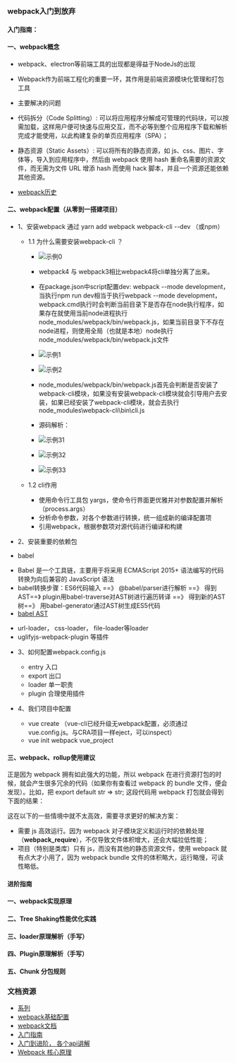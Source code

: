 
### webpack入门到放弃


####  入门指南：

#### 一、webpack概念

* webpack、electron等前端工具的出现都是得益于NodeJs的出现
* Webpack作为前端工程化的重要一环，其作用是前端资源模块化管理和打包工具


* 主要解决的问题
- 代码拆分（Code Splitting）: 可以将应用程序分解成可管理的代码块，可以按需加载，这样用户便可快速与应用交互，而不必等到整个应用程序下载和解析完成才能使用，以此构建复杂的单页应用程序（SPA）；

- 静态资源（Static Assets）: 可以将所有的静态资源，如 js、css、图片、字体等，导入到应用程序中，然后由 webpack 使用 hash 重命名需要的资源文件，而无需为文件 URL 增添 hash 而使用 hack 脚本，并且一个资源还能依赖其他资源。

- [webpack历史](https://segmentfault.com/a/1190000019650480)

#### 二、webpack配置（从零到一搭建项目）

* 1、安装webpack
    通过 yarn add webpack webpack-cli --dev （或npm）

    * 1.1 为什么需要安装webpack-cli ？
        - ![示例0](./images/0.png)
        - webpack4 与 webpack3相比webpack4将cli单独分离了出来。
        - 在package.json中script配置dev: webpack --mode development，当执行npm run dev相当于执行webpack --mode development，
        webpack.cmd执行时会判断当前目录下是否存在node执行程序，如果存在就使用当前node进程执行node_modules/webpack/bin/webpack.js，如果当前目录下不存在node进程，则使用全局（也就是本地）node执行node_modules/webpack/bin/webpack.js文件
        - ![示例1](./images/1.png)
        - ![示例2](./images/2.png)
        - node_modules/webpack/bin/webpack.js首先会判断是否安装了webpack-cli模块，如果没有安装webpack-cli模块就会引导用户去安装，如果已经安装了webpack-cli模块，就会去执行node_modules\webpack-cli\bin\cli.js

         - 源码解析：
         - ![示例31](./images/3.1.png) 
         - ![示例32](./images/3.2.png) 
         - ![示例33](./images/3.3.png) 
         
    * 1.2 cli作用
        - 使用命令行工具包 yargs，使命令行界面更优雅并对参数配置并解析（process.args）
        - 分析命令参数，对各个参数进行转换，统一组成新的编译配置项
        - 引用webpack，根据参数项对源代码进行编译和构建

* 2、安装重要的依赖包

- babel  
* Babel 是一个工具链，主要用于将采用 ECMAScript 2015+ 语法编写的代码转换为向后兼容的 JavaScript 语法
* babel转换步骤：ES6代码输入 ==》 @babel/parser进行解析 ==》 得到AST==》 plugin用babel-traverse对AST树进行遍历转译 ==》 得到新的AST树==》 用babel-generator通过AST树生成ES5代码
* [babel AST](https://juejin.cn/post/6962861837800964133)

- url-loader， css-loader， file-loader等loader
- uglifyjs-webpack-plugin 等插件


* 3、如何配置webpack.config.js
  - entry  入口
  - export 出口
  - loader 单一职责
  - plugin 合理使用插件

* 4、我们项目中配置
  - vue create （vue-cli已经升级无webpack配置，必须通过vue.config.js。与CRA项目一样eject，可以inspect）
  - vue init webpack vue_project  


#### 三、webpack、rollup使用建议

正是因为 webpack 拥有如此强大的功能，所以 webpack 在进行资源打包的时候，就会产生很多冗余的代码（如果你有查看过 webpack 的 bundle 文件，便会发现）。比如，把 export default str => str; 这段代码用 webpack 打包就会得到下面的结果：

这在以下的一些情境中就不太高效，需要寻求更好的解决方案：
- 需要 js 高效运行。因为 webpack 对子模块定义和运行时的依赖处理（__webpack_require__），不仅导致文件体积增大，还会大幅拉低性能；
- 项目（特别是类库）只有 js，而没有其他的静态资源文件，使用 webpack 就有点大才小用了，因为 webpack bundle 文件的体积略大，运行略慢，可读性略低。





#### 进阶指南

####  一、webpack实现原理


#### 二、Tree Shaking性能优化实践


#### 三、loader原理解析（手写）


#### 四、Plugin原理解析（手写）


#### 五、Chunk 分包规则




### 文档资源

- [系列](https://segmentfault.com/a/1190000040008841)
- [webpack基础配置](https://www.toptal.com/javascript/a-guide-to-managing-webpack-dependencies)
- [webpack文档](https://v4.webpack.docschina.org/concepts/)
- [入门指南](https://zhaoda.net/webpack-handbook/module-system.html)
- [入门到进阶， 各个api讲解](https://www.mdnice.com/writing/7347c59a220c402495e3f4086911a1af)
- [ Webpack 核心原理 ](https://mp.weixin.qq.com/s/SbJNbSVzSPSKBe2YStn2Zw)
















